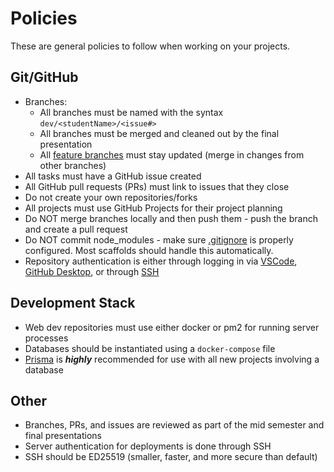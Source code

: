 # Policies

These are general policies to follow when working on your projects.

## Git/GitHub

- Branches:
  - All branches must be named with the syntax `dev/<studentName>/<issue#>`
  - All branches must be merged and cleaned out by the final presentation
  - All [feature branches](https://www.optimizely.com/optimization-glossary/feature-branch/) must stay updated (merge in changes from other branches)
- All tasks must have a GitHub issue created
- All GitHub pull requests (PRs) must link to issues that they close
- Do not create your own repositories/forks
- All projects must use GitHub Projects for their project planning
- Do NOT merge branches locally and then push them - push the branch and create a pull request
- Do NOT commit node_modules - make sure [.gitignore](https://git-scm.com/docs/gitignore) is properly configured. Most scaffolds should handle this automatically.
- Repository authentication is either through logging in via [VSCode](https://code.visualstudio.com), [GitHub Desktop](https://desktop.github.com), or through [SSH](https://docs.github.com/en/authentication/connecting-to-github-with-ssh)

## Development Stack

- Web dev repositories must use either docker or pm2 for running server processes
- Databases should be instantiated using a `docker-compose` file
- [Prisma](https://www.prisma.io) is **_highly_** recommended for use with all new projects involving a database

## Other

- Branches, PRs, and issues are reviewed as part of the mid semester and final presentations
- Server authentication for deployments is done through SSH
- SSH should be ED25519 (smaller, faster, and more secure than default)
